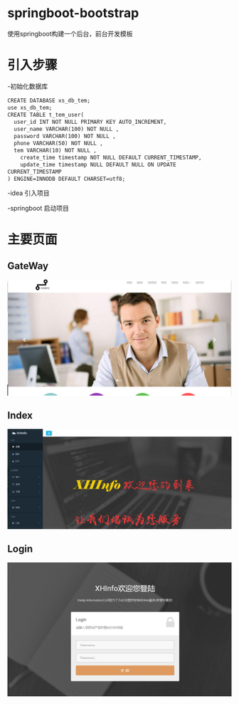 # springboot-bootstrap
使用springboot构建一个后台，前台开发模板

# 引入步骤
-初始化数据库

```
CREATE DATABASE xs_db_tem;
use xs_db_tem;
CREATE TABLE t_tem_user(
  user_id INT NOT NULL PRIMARY KEY AUTO_INCREMENT,
  user_name VARCHAR(100) NOT NULL ,
  password VARCHAR(100) NOT NULL ,
  phone VARCHAR(50) NOT NULL ,
  tem VARCHAR(10) NOT NULL ,
	create_time timestamp NOT NULL DEFAULT CURRENT_TIMESTAMP,
	update_time timestamp NULL DEFAULT NULL ON UPDATE CURRENT_TIMESTAMP
) ENGINE=INNODB DEFAULT CHARSET=utf8;

```

-idea 引入项目

-springboot 启动项目

# 主要页面

## GateWay
<img src="https://github.com/xvshu/springboot-bootstrap/blob/master/doc/imgs/gateway.png">

## Index
<img src="https://github.com/xvshu/springboot-bootstrap/blob/master/doc/imgs/temindex.png">

## Login
<img src="https://github.com/xvshu/springboot-bootstrap/blob/master/doc/imgs/login.png">


